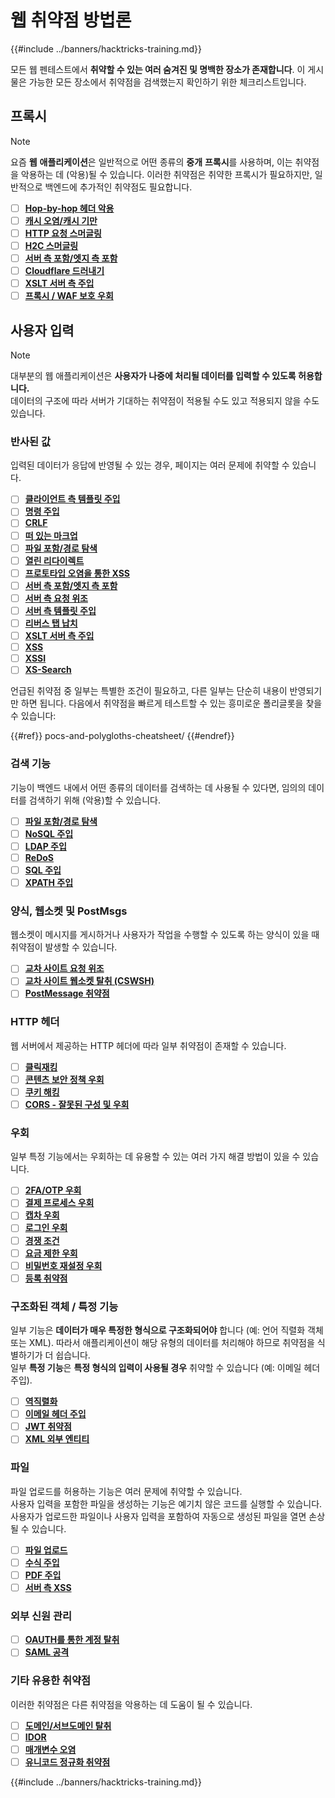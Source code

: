 # 웹 취약점 방법론

{{#include ../banners/hacktricks-training.md}}

모든 웹 펜테스트에서 **취약할 수 있는 여러 숨겨진 및 명백한 장소가 존재합니다**. 이 게시물은 가능한 모든 장소에서 취약점을 검색했는지 확인하기 위한 체크리스트입니다.

## 프록시

> [!NOTE]
> 요즘 **웹** **애플리케이션**은 일반적으로 어떤 종류의 **중개** **프록시**를 사용하며, 이는 취약점을 악용하는 데 (악용)될 수 있습니다. 이러한 취약점은 취약한 프록시가 필요하지만, 일반적으로 백엔드에 추가적인 취약점도 필요합니다.

- [ ] [**Hop-by-hop 헤더 악용**](abusing-hop-by-hop-headers.md)
- [ ] [**캐시 오염/캐시 기만**](cache-deception/index.html)
- [ ] [**HTTP 요청 스머글링**](http-request-smuggling/)
- [ ] [**H2C 스머글링**](h2c-smuggling.md)
- [ ] [**서버 측 포함/엣지 측 포함**](server-side-inclusion-edge-side-inclusion-injection.md)
- [ ] [**Cloudflare 드러내기**](../network-services-pentesting/pentesting-web/uncovering-cloudflare.md)
- [ ] [**XSLT 서버 측 주입**](xslt-server-side-injection-extensible-stylesheet-language-transformations.md)
- [ ] [**프록시 / WAF 보호 우회**](proxy-waf-protections-bypass.md)

## **사용자 입력**

> [!NOTE]
> 대부분의 웹 애플리케이션은 **사용자가 나중에 처리될 데이터를 입력할 수 있도록 허용합니다.**\
> 데이터의 구조에 따라 서버가 기대하는 취약점이 적용될 수도 있고 적용되지 않을 수도 있습니다.

### **반사된 값**

입력된 데이터가 응답에 반영될 수 있는 경우, 페이지는 여러 문제에 취약할 수 있습니다.

- [ ] [**클라이언트 측 템플릿 주입**](client-side-template-injection-csti.md)
- [ ] [**명령 주입**](command-injection.md)
- [ ] [**CRLF**](crlf-0d-0a.md)
- [ ] [**떠 있는 마크업**](dangling-markup-html-scriptless-injection/index.html)
- [ ] [**파일 포함/경로 탐색**](file-inclusion/index.html)
- [ ] [**열린 리다이렉트**](open-redirect.md)
- [ ] [**프로토타입 오염을 통한 XSS**](deserialization/nodejs-proto-prototype-pollution/index.html#client-side-prototype-pollution-to-xss)
- [ ] [**서버 측 포함/엣지 측 포함**](server-side-inclusion-edge-side-inclusion-injection.md)
- [ ] [**서버 측 요청 위조**](ssrf-server-side-request-forgery/index.html)
- [ ] [**서버 측 템플릿 주입**](ssti-server-side-template-injection/index.html)
- [ ] [**리버스 탭 납치**](reverse-tab-nabbing.md)
- [ ] [**XSLT 서버 측 주입**](xslt-server-side-injection-extensible-stylesheet-language-transformations.md)
- [ ] [**XSS**](xss-cross-site-scripting/index.html)
- [ ] [**XSSI**](xssi-cross-site-script-inclusion.md)
- [ ] [**XS-Search**](xs-search/index.html)

언급된 취약점 중 일부는 특별한 조건이 필요하고, 다른 일부는 단순히 내용이 반영되기만 하면 됩니다. 다음에서 취약점을 빠르게 테스트할 수 있는 흥미로운 폴리글롯을 찾을 수 있습니다:

{{#ref}}
pocs-and-polygloths-cheatsheet/
{{#endref}}

### **검색 기능**

기능이 백엔드 내에서 어떤 종류의 데이터를 검색하는 데 사용될 수 있다면, 임의의 데이터를 검색하기 위해 (악용)할 수 있습니다.

- [ ] [**파일 포함/경로 탐색**](file-inclusion/index.html)
- [ ] [**NoSQL 주입**](nosql-injection.md)
- [ ] [**LDAP 주입**](ldap-injection.md)
- [ ] [**ReDoS**](regular-expression-denial-of-service-redos.md)
- [ ] [**SQL 주입**](sql-injection/index.html)
- [ ] [**XPATH 주입**](xpath-injection.md)

### **양식, 웹소켓 및 PostMsgs**

웹소켓이 메시지를 게시하거나 사용자가 작업을 수행할 수 있도록 하는 양식이 있을 때 취약점이 발생할 수 있습니다.

- [ ] [**교차 사이트 요청 위조**](csrf-cross-site-request-forgery.md)
- [ ] [**교차 사이트 웹소켓 탈취 (CSWSH)**](websocket-attacks.md)
- [ ] [**PostMessage 취약점**](postmessage-vulnerabilities/index.html)

### **HTTP 헤더**

웹 서버에서 제공하는 HTTP 헤더에 따라 일부 취약점이 존재할 수 있습니다.

- [ ] [**클릭재킹**](clickjacking.md)
- [ ] [**콘텐츠 보안 정책 우회**](content-security-policy-csp-bypass/index.html)
- [ ] [**쿠키 해킹**](hacking-with-cookies/index.html)
- [ ] [**CORS - 잘못된 구성 및 우회**](cors-bypass.md)

### **우회**

일부 특정 기능에서는 우회하는 데 유용할 수 있는 여러 가지 해결 방법이 있을 수 있습니다.

- [ ] [**2FA/OTP 우회**](2fa-bypass.md)
- [ ] [**결제 프로세스 우회**](bypass-payment-process.md)
- [ ] [**캡차 우회**](captcha-bypass.md)
- [ ] [**로그인 우회**](login-bypass/index.html)
- [ ] [**경쟁 조건**](race-condition.md)
- [ ] [**요금 제한 우회**](rate-limit-bypass.md)
- [ ] [**비밀번호 재설정 우회**](reset-password.md)
- [ ] [**등록 취약점**](registration-vulnerabilities.md)

### **구조화된 객체 / 특정 기능**

일부 기능은 **데이터가 매우 특정한 형식으로 구조화되어야** 합니다 (예: 언어 직렬화 객체 또는 XML). 따라서 애플리케이션이 해당 유형의 데이터를 처리해야 하므로 취약점을 식별하기가 더 쉽습니다.\
일부 **특정 기능**은 **특정 형식의 입력이 사용될 경우** 취약할 수 있습니다 (예: 이메일 헤더 주입).

- [ ] [**역직렬화**](deserialization/index.html)
- [ ] [**이메일 헤더 주입**](email-injections.md)
- [ ] [**JWT 취약점**](hacking-jwt-json-web-tokens.md)
- [ ] [**XML 외부 엔티티**](xxe-xee-xml-external-entity.md)

### 파일

파일 업로드를 허용하는 기능은 여러 문제에 취약할 수 있습니다.\
사용자 입력을 포함한 파일을 생성하는 기능은 예기치 않은 코드를 실행할 수 있습니다.\
사용자가 업로드한 파일이나 사용자 입력을 포함하여 자동으로 생성된 파일을 열면 손상될 수 있습니다.

- [ ] [**파일 업로드**](file-upload/index.html)
- [ ] [**수식 주입**](formula-csv-doc-latex-ghostscript-injection.md)
- [ ] [**PDF 주입**](xss-cross-site-scripting/pdf-injection.md)
- [ ] [**서버 측 XSS**](xss-cross-site-scripting/server-side-xss-dynamic-pdf.md)

### **외부 신원 관리**

- [ ] [**OAUTH를 통한 계정 탈취**](oauth-to-account-takeover.md)
- [ ] [**SAML 공격**](saml-attacks/index.html)

### **기타 유용한 취약점**

이러한 취약점은 다른 취약점을 악용하는 데 도움이 될 수 있습니다.

- [ ] [**도메인/서브도메인 탈취**](domain-subdomain-takeover.md)
- [ ] [**IDOR**](idor.md)
- [ ] [**매개변수 오염**](parameter-pollution.md)
- [ ] [**유니코드 정규화 취약점**](unicode-injection/index.html)

{{#include ../banners/hacktricks-training.md}}
